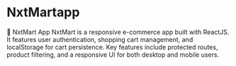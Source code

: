 # NxtMartapp
🛒 NxtMart App NxtMart is a responsive e-commerce app built with ReactJS. It features user authentication, shopping cart management, and localStorage for cart persistence. Key features include protected routes, product filtering, and a responsive UI for both desktop and mobile users.
